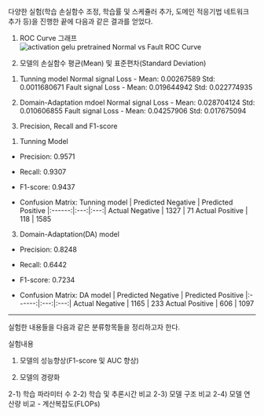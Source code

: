 다양한 실험(학습 손실함수 조정, 학습률 및 스케쥴러 추가, 도메인 적응기법 네트워크 추가 등)을 진행한 끝에 다음과 같은 결과를 얻었다.

1. ROC Curve 그래프
![activation gelu pretrained Normal vs  Fault ROC Curve](https://github.com/user-attachments/assets/4d01cc2a-fbcc-40ca-871a-07d1a0933ed6)

2. 모델의 손실함수 평균(Mean) 및 표준편차(Standard Deviation)
1) Tunning model
Normal signal Loss - Mean:  0.00267589  Std:  0.0011680671
Fault signal Loss - Mean:  0.019644942  Std:  0.022774935

2) Domain-Adaptation mdoel
Normal signal Loss - Mean:  0.028704124  Std:  0.010606855
Fault signal Loss - Mean:  0.04257906  Std:  0.017675094

3. Precision, Recall and F1-score
1) Tunning Model

- Precision: 0.9571
- Recall: 0.9307
- F1-score: 0.9437

- Confusion Matrix:
  Tunning model | Predicted Negative  |  Predicted Positive
|:------:|:---:|:---:|
Actual Negative   |      1327            |         71
Actual Positive   |      118            |         1585

3) Domain-Adaptation(DA) model

- Precision: 0.8248
- Recall: 0.6442
- F1-score: 0.7234

- Confusion Matrix:
  DA model | Predicted Negative  |  Predicted Positive
|:------:|:---:|:---:|
Actual Negative   |      1165            |         233
Actual Positive   |      606            |         1097

- - - - - - - -
실험한 내용들을 다음과 같은 분류항목들을 정리하고자 한다.

실험내용

1. 모델의 성능향상(F1-score 및 AUC  향상)

2. 모델의 경량화

2-1) 학습 파라미터 수
2-2) 학습 및 추론시간 비교
2-3) 모델 구조 비교
2-4) 모델 연산량 비교 - 계산복잡도(FLOPs)  
